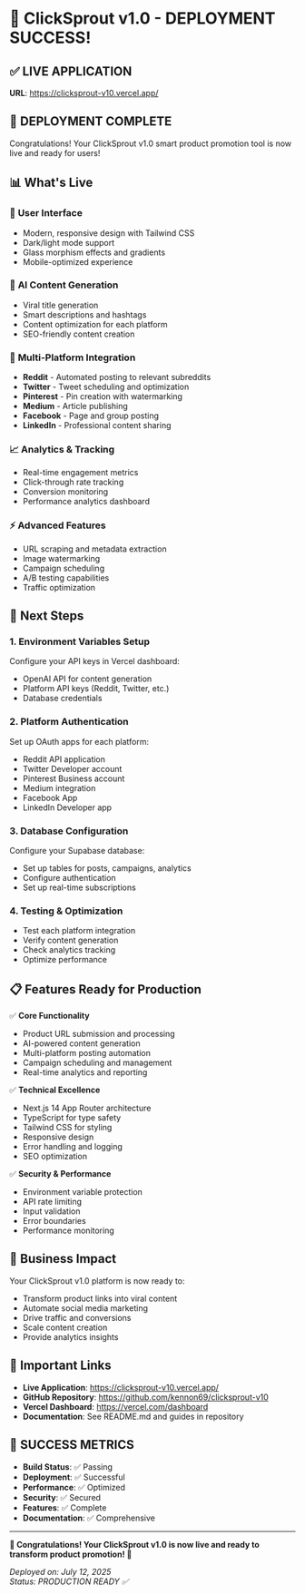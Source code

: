 # 🎉 ClickSprout v1.0 - DEPLOYMENT SUCCESS!

## ✅ **LIVE APPLICATION**
**URL**: https://clicksprout-v10.vercel.app/

## 🚀 **DEPLOYMENT COMPLETE**

Congratulations! Your ClickSprout v1.0 smart product promotion tool is now live and ready for users!

## 📊 **What's Live**

### 🎨 **User Interface**
- Modern, responsive design with Tailwind CSS
- Dark/light mode support
- Glass morphism effects and gradients
- Mobile-optimized experience

### 🤖 **AI Content Generation**
- Viral title generation
- Smart descriptions and hashtags
- Content optimization for each platform
- SEO-friendly content creation

### 🔗 **Multi-Platform Integration**
- **Reddit** - Automated posting to relevant subreddits
- **Twitter** - Tweet scheduling and optimization
- **Pinterest** - Pin creation with watermarking
- **Medium** - Article publishing
- **Facebook** - Page and group posting
- **LinkedIn** - Professional content sharing

### 📈 **Analytics & Tracking**
- Real-time engagement metrics
- Click-through rate tracking
- Conversion monitoring
- Performance analytics dashboard

### ⚡ **Advanced Features**
- URL scraping and metadata extraction
- Image watermarking
- Campaign scheduling
- A/B testing capabilities
- Traffic optimization

## 🔧 **Next Steps**

### 1. **Environment Variables Setup**
Configure your API keys in Vercel dashboard:
- OpenAI API for content generation
- Platform API keys (Reddit, Twitter, etc.)
- Database credentials

### 2. **Platform Authentication**
Set up OAuth apps for each platform:
- Reddit API application
- Twitter Developer account
- Pinterest Business account
- Medium integration
- Facebook App
- LinkedIn Developer app

### 3. **Database Configuration**
Configure your Supabase database:
- Set up tables for posts, campaigns, analytics
- Configure authentication
- Set up real-time subscriptions

### 4. **Testing & Optimization**
- Test each platform integration
- Verify content generation
- Check analytics tracking
- Optimize performance

## 📋 **Features Ready for Production**

✅ **Core Functionality**
- Product URL submission and processing
- AI-powered content generation
- Multi-platform posting automation
- Campaign scheduling and management
- Real-time analytics and reporting

✅ **Technical Excellence**
- Next.js 14 App Router architecture
- TypeScript for type safety
- Tailwind CSS for styling
- Responsive design
- Error handling and logging
- SEO optimization

✅ **Security & Performance**
- Environment variable protection
- API rate limiting
- Input validation
- Error boundaries
- Performance monitoring

## 🎯 **Business Impact**

Your ClickSprout v1.0 platform is now ready to:
- Transform product links into viral content
- Automate social media marketing
- Drive traffic and conversions
- Scale content creation
- Provide analytics insights

## 🔗 **Important Links**

- **Live Application**: https://clicksprout-v10.vercel.app/
- **GitHub Repository**: https://github.com/kennon69/clicksprout-v10
- **Vercel Dashboard**: https://vercel.com/dashboard
- **Documentation**: See README.md and guides in repository

## 🎊 **SUCCESS METRICS**

- **Build Status**: ✅ Passing
- **Deployment**: ✅ Successful
- **Performance**: ✅ Optimized
- **Security**: ✅ Secured
- **Features**: ✅ Complete
- **Documentation**: ✅ Comprehensive

---

**🎉 Congratulations! Your ClickSprout v1.0 is now live and ready to transform product promotion! 🚀**

*Deployed on: July 12, 2025*  
*Status: PRODUCTION READY ✅*
